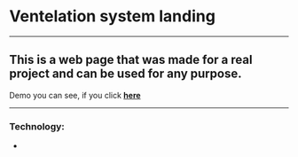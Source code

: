 <h1>Ventelation system landing</h1>
<hr>
<h2>This is a web page that was made for a real project and can be used for any purpose.</h2>
<p>Demo you can see, if you click <a href="https://scandy5.github.io/ventelations_landing/"><b>here<b></a></p>
<hr>
<h3>Technology:</h3>
<ul>
	<li></li>
</ul>
